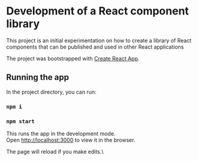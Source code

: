 # Development of a React component library

This project is an initial experimentation on how to create a library of React components that can be published and used in other React applications

The project was bootstrapped with [Create React App](https://github.com/facebook/create-react-app). 

## Running the app

In the project directory, you can run:
### `npm i`
### `npm start`

This runs the app in the development mode.\
Open [http://localhost:3000](http://localhost:3000) to view it in the browser.

The page will reload if you make edits.\

